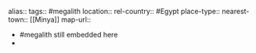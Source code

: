 alias::
tags:: #megalith
location::
rel-country:: #Egypt
place-type::
nearest-town:: [[Minya]]
map-url::

- #megalith still embedded here
-
